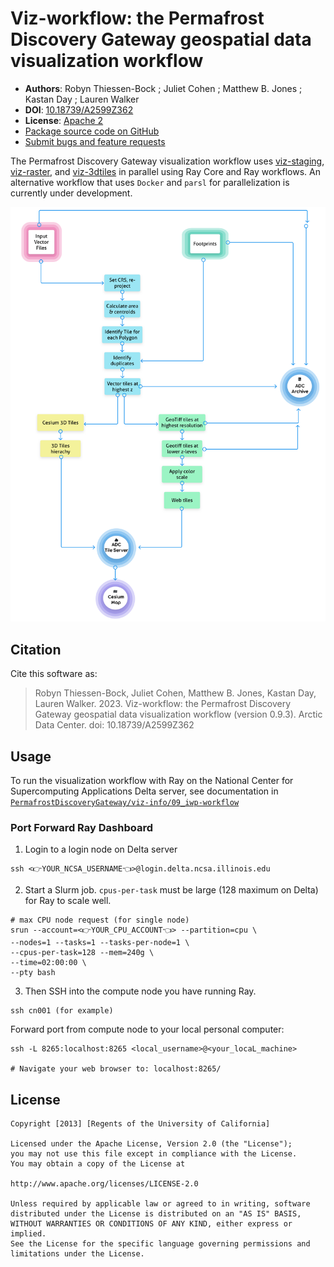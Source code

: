 # Viz-workflow: the Permafrost Discovery Gateway geospatial data visualization workflow

- **Authors**: Robyn Thiessen-Bock ; Juliet Cohen ; Matthew B. Jones ; Kastan Day ; Lauren Walker
- **DOI**: [10.18739/A2599Z362](https://ezid.cdlib.org/id/doi:10.18739/A2599Z362)
- **License**: [Apache 2](https://opensource.org/license/apache-2-0/)
- [Package source code on GitHub](https://github.com/PermafrostDiscoveryGateway/viz-workflow)
- [Submit bugs and feature requests](https://github.com/PermafrostDiscoveryGateway/viz-workflow/issues/new)

The Permafrost Discovery Gateway visualization workflow uses [viz-staging](https://github.com/PermafrostDiscoveryGateway/viz-staging), [viz-raster](https://github.com/PermafrostDiscoveryGateway/viz-raster/tree/main), and [viz-3dtiles](https://github.com/PermafrostDiscoveryGateway/viz-3dtiles) in parallel using Ray Core and Ray workflows. An alternative workflow that uses `Docker` and `parsl` for parallelization is currently under development.

![PDG workflow summary](docs/images/viz_workflow.png)

## Citation

Cite this software as:

> Robyn Thiessen-Bock, Juliet Cohen, Matthew B. Jones, Kastan Day, Lauren Walker. 2023. Viz-workflow: the Permafrost Discovery Gateway geospatial data visualization workflow (version 0.9.3). Arctic Data Center. doi: 10.18739/A2599Z362

## Usage

To run the visualization workflow with Ray on the National Center for Supercomputing Applications Delta server, see documentation in [`PermafrostDiscoveryGateway/viz-info/09_iwp-workflow`](https://github.com/PermafrostDiscoveryGateway/viz-info/blob/main/09_iwp-workflow.md)

### Port Forward Ray Dashboard

1. Login to a login node on Delta server

```
ssh <👉YOUR_NCSA_USERNAME👈>@login.delta.ncsa.illinois.edu
```
2. Start a Slurm job. `cpus-per-task` must be large (128 maximum on Delta) for Ray to scale well. 

```
# max CPU node request (for single node)
srun --account=<👉YOUR_CPU_ACCOUNT👈> --partition=cpu \
--nodes=1 --tasks=1 --tasks-per-node=1 \
--cpus-per-task=128 --mem=240g \
--time=02:00:00 \
--pty bash
```

3. Then SSH into the compute node you have running Ray. 

```
ssh cn001 (for example)
```
Forward port from compute node to your local personal computer:
```
ssh -L 8265:localhost:8265 <local_username>@<your_locaL_machine> 

# Navigate your web browser to: localhost:8265/
```

## License

```
Copyright [2013] [Regents of the University of California]

Licensed under the Apache License, Version 2.0 (the "License");
you may not use this file except in compliance with the License.
You may obtain a copy of the License at

http://www.apache.org/licenses/LICENSE-2.0

Unless required by applicable law or agreed to in writing, software
distributed under the License is distributed on an "AS IS" BASIS,
WITHOUT WARRANTIES OR CONDITIONS OF ANY KIND, either express or implied.
See the License for the specific language governing permissions and
limitations under the License.
```

